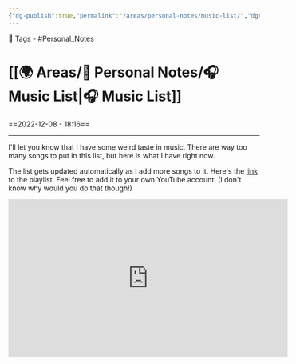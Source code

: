 ```yaml
---
{"dg-publish":true,"permalink":"/areas/personal-notes/music-list/","dgPassFrontmatter":true,"noteIcon":"3","created":"2023-11-14T21:08:40.127+05:30","updated":"2023-12-12T01:04:37.728+05:30"}
---
```


🧶 Tags - #Personal_Notes 
# [[🌍 Areas/📧 Personal Notes/🎧 Music List\|🎧 Music List]]
==2022-12-08 - 18:16==

---
I'll let you know that I have some weird taste in music. There are way too many songs to put in this list, but here is what I have right now.

The list gets updated automatically as I add more songs to it. Here's the <a href="https://www.youtube.com/playlist?list=PLV_PJZjHzknDb_P57MhQVt2FQ1n3EnaKl">link</a> to the playlist. Feel free to add it to your own YouTube account. (I don't know why would you do that though!)

<center><iframe width="560" height="315" src="https://www.youtube.com/embed/videoseries?list=PLV_PJZjHzknDb_P57MhQVt2FQ1n3EnaKl" title="YouTube video player" frameborder="0" allow="accelerometer; autoplay; clipboard-write; encrypted-media; gyroscope; picture-in-picture" allowfullscreen></iframe></center>